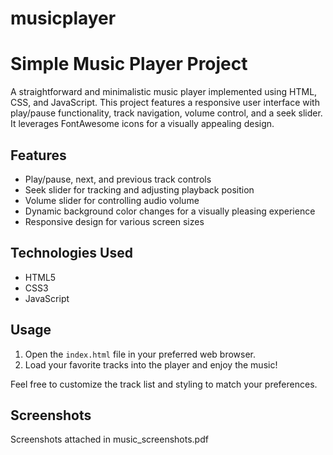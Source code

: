 # musicplayer
# Simple Music Player Project

A straightforward and minimalistic music player implemented using HTML, CSS, and JavaScript. This project features a responsive user interface with play/pause functionality, track navigation, volume control, and a seek slider. It leverages FontAwesome icons for a visually appealing design.

## Features

- Play/pause, next, and previous track controls
- Seek slider for tracking and adjusting playback position
- Volume slider for controlling audio volume
- Dynamic background color changes for a visually pleasing experience
- Responsive design for various screen sizes

## Technologies Used

- HTML5
- CSS3
- JavaScript

## Usage

1. Open the `index.html` file in your preferred web browser.
2. Load your favorite tracks into the player and enjoy the music!

Feel free to customize the track list and styling to match your preferences.

## Screenshots
Screenshots attached in music_screenshots.pdf

